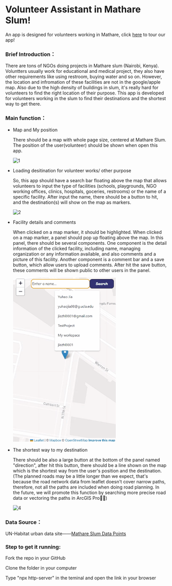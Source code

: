 # Volunteer Assistant in Mathare Slum!
An app is designed for volunteers working in Mathare, click [here](https://miaomiao612.github.io/Mathare-Slum-Facilities-App/ "悬停显示文字") to tour our app!


### Brief Introduction：

There are tons of NGOs doing projects in Mathare slum (Nairobi, Kenya). Voluntters usually work for educational and medical project, they also have other requirements like using restroom, buying water and so on. However, the location and infromation of these facilities are not in the google/apple map. Also due to the high density of buildings in slum, it's really hard for volunteers to find the right location of their purpose. This app is developed for volunteers working in the slum to find their destinations and the shortest way to get there.

### Main function：
* Map and My position

   There should be a map with whole page size, centered at Mathare Slum.
   The position of the user(volunteer) should be shown when open this app.
   
   <img src="https://github.com/miaomiao612/Mathare-Slum-Facilities-App/blob/main/%E5%8A%A8%E7%94%BB1.gif" width="320" alt="1">

* Loading desitination for volunteer works/ other purpose

   So, this app should have a search bar floating above the map that allows volunteers to input the type of facilities (schools, playgrounds, NGO working offices,      clinics, hospitals, goceries, restrooms) or the name of a specific facility.
After input the name, there should be a button to hit, and the destination(s) will show on the map as markers. 

   <img src="https://github.com/miaomiao612/Mathare-Slum-Facilities-App/blob/main/%E5%8A%A8%E7%94%BB2.gif" width="320" alt="2">

* Facility details and comments

   When clicked on a map marker, it should be highlighted.
   When clicked on a map marker, a panel should pop up floating above the map. In this panel, there should be several components.
   One component is the detail information of the clicked facility, including name, managing organization or any information available, and also comments and a picture of this facility.
   Another component is a comment bar and a save button, which allow users to upload comments. After hit the save button, these comments will be shown public to other users in the panel.
   
   <img src="https://github.com/miaomiao612/Mathare-Slum-Facilities-App/blob/main/%E5%8A%A8%E7%94%BB3.gif" width="320" alt="3">

* The shortest way to my destination

   There should be also a large button at the bottom of the panel named "direction", after hit this button, there should be a line shown on the map which is the shortest way from the user's position and the destination. (The planned roads may be a little longer than we expect, that's because the road network data from leaflet doesn't cover narrow paths, therefore, not all the paths are included when doing road planning. In the future, we will promote this function by searching more precise road data or vectoring the paths in ArcGIS Pro👩‍💻)

   <img src="https://github.com/miaomiao612/Mathare-Slum-Facilities-App/blob/main/%E5%8A%A8%E7%94%BB4.gif" width="320" alt="4">

### Data Source：
UN-Habitat urban data site——[Mathare Slum Data Points](https://github.com/miaomiao612](https://data.unhabitat.org/datasets/GUO-UN-Habitat::mathare-slum-data-points/explore?location=-0.690293%2C35.785444%2C9.59) "悬停显示文字")

### Step to get it running:
Fork the repo in your GitHub

Clone the folder in your computer

Type "npx http-server" in the teminal and open the link in your browser



